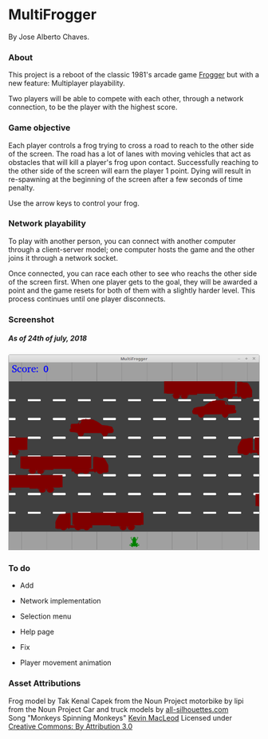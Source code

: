 # MultiFrogger
By Jose Alberto Chaves.
### About
This project is a reboot of the classic 1981's arcade game [Frogger](https://en.wikipedia.org/wiki/Frogger) but with a new feature: Multiplayer playability.

Two players will be able to compete with each other, through a network connection, to be the player with the highest score.

### Game objective
Each player controls a frog trying to cross a road to reach to the other side of the screen. The road has a lot of lanes with moving vehicles that act as obstacles that will kill a player's frog upon contact. Successfully reaching to the other side of the screen will earn the player 1 point. Dying will result in re-spawning at the beginning of the screen after a few seconds of time penalty.

Use the arrow keys to control your frog.

### Network playability
To play with another person, you can connect with another computer through a client-server model; one computer hosts the game and the other joins it through a network socket.

Once connected, you can race each other to see who reachs the other side of the screen first. When one player gets to the goal, they will be awarded a point and the game resets for both of them with a slightly harder level. This process continues until one player disconnects.

### Screenshot
##### As of 24th of july, 2018
![Screenshot as of 24th of July, 2018](Screenshots/24-7-18.png)
### To do
- Add
 - Network implementation
 - Selection menu
 - Help page

- Fix
 - Player movement animation

### Asset Attributions
Frog model by Tak Kenal Capek from the Noun Project
motorbike by lipi from the Noun Project
Car and truck models by [all-silhouettes.com](http://All-Silhouettes.com)  
Song "Monkeys Spinning Monkeys"
[Kevin MacLeod](incompetech.com)
Licensed under [Creative Commons: By Attribution 3.0](http://creativecommons.org/licenses/by/3.0/)
